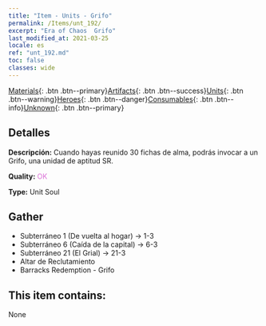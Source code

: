 ```yaml
---
title: "Item - Units - Grifo"
permalink: /Items/unt_192/
excerpt: "Era of Chaos  Grifo"
last_modified_at: 2021-03-25
locale: es
ref: "unt_192.md"
toc: false
classes: wide
---
```

 [Materials](/es/Items/){: .btn .btn--primary}[Artifacts](/es/Items/Artifacts/){: .btn .btn--success}[Units](/es/Items/Units/){: .btn .btn--warning}[Heroes](/es/Items/Heroes/){: .btn .btn--danger}[Consumables](/es/Items/Consumables/){: .btn .btn--info}[Unknown](/es/Items/Unknown/){: .btn .btn--primary}

## Detalles
 **Descripción:** Cuando hayas reunido 30 fichas de alma, podrás invocar a un Grifo, una unidad de aptitud SR.

 **Quality:** <span style="color: #DA70D6">OK</span>

 **Type:** Unit Soul

## Gather

*    Subterráneo 1 (De vuelta al hogar) -> 1-3 
*    Subterráneo 6 (Caída de la capital) -> 6-3 
*    Subterráneo 21 (El Grial) -> 21-3 
*    Altar de Reclutamiento 
*    Barracks Redemption - Grifo 

## This item contains:

  None

